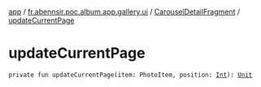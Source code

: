 [app](../../index.md) / [fr.abennsir.poc.album.app.gallery.ui](../index.md) / [CarouselDetailFragment](index.md) / [updateCurrentPage](./update-current-page.md)

# updateCurrentPage

`private fun updateCurrentPage(item: PhotoItem, position: `[`Int`](https://kotlinlang.org/api/latest/jvm/stdlib/kotlin/-int/index.html)`): `[`Unit`](https://kotlinlang.org/api/latest/jvm/stdlib/kotlin/-unit/index.html)